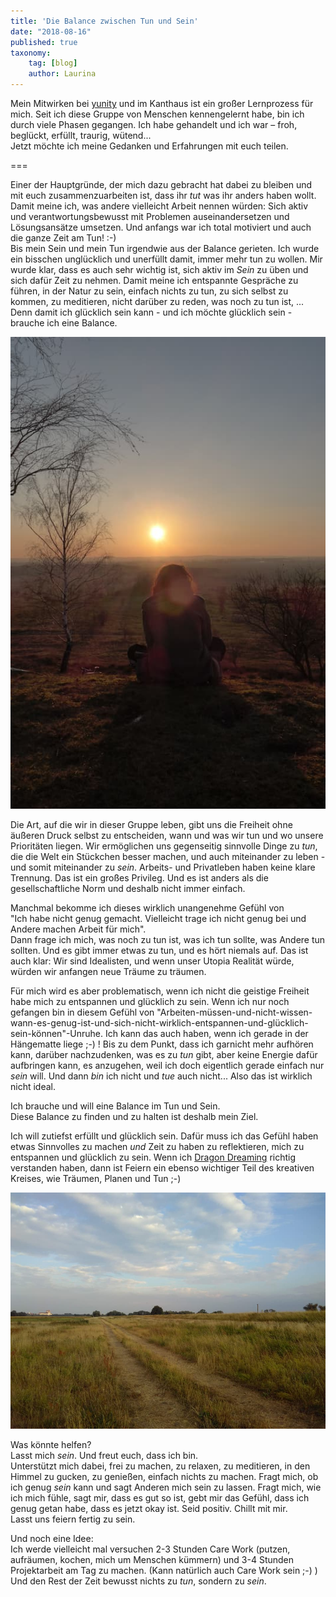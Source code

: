 ```yaml
---
title: 'Die Balance zwischen Tun und Sein'
date: "2018-08-16"
published: true
taxonomy:
    tag: [blog]
    author: Laurina
---
```


Mein Mitwirken bei [yunity](https://yunity.org/en) und im Kanthaus ist ein großer Lernprozess für mich. Seit ich diese Gruppe von Menschen kennengelernt habe, bin ich durch viele Phasen gegangen. Ich habe gehandelt und ich war – froh, beglückt, erfüllt, traurig, wütend... <br>
Jetzt möchte ich meine Gedanken und Erfahrungen mit euch teilen.

===

Einer der Hauptgründe, der mich dazu gebracht hat dabei zu bleiben und mit euch zusammenzuarbeiten ist, dass ihr _tut_ was ihr anders haben wollt. Damit meine ich, was andere vielleicht Arbeit nennen würden: Sich aktiv und verantwortungsbewusst mit Problemen auseinandersetzen und Lösungsansätze umsetzen. Und anfangs war ich total motiviert und auch die ganze Zeit am Tun! :-) <br>
Bis mein Sein und mein Tun irgendwie aus der Balance gerieten. Ich wurde ein bisschen unglücklich und unerfüllt damit, immer mehr tun zu wollen. Mir wurde klar, dass es auch sehr wichtig ist, sich aktiv im _Sein_ zu üben und sich dafür Zeit zu nehmen. Damit meine ich entspannte Gespräche zu führen, in der Natur zu sein, einfach nichts zu tun, zu sich selbst zu kommen, zu meditieren, nicht darüber zu reden, was noch zu tun ist, ... <br>
Denn damit ich glücklich sein kann - und ich möchte glücklich sein - brauche ich eine Balance.

![](reflect.jpg)

Die Art, auf die wir in dieser Gruppe leben, gibt uns die Freiheit ohne äußeren Druck selbst zu entscheiden, wann und was wir tun und wo unsere Prioritäten liegen. Wir ermöglichen uns gegenseitig sinnvolle Dinge zu _tun_, die die Welt ein Stückchen besser machen, und auch miteinander zu leben - und somit miteinander zu _sein_. Arbeits- und Privatleben haben keine klare Trennung. Das ist ein großes Privileg. Und es ist anders als die gesellschaftliche Norm und deshalb nicht immer einfach.

Manchmal bekomme ich dieses wirklich unangenehme Gefühl von <br>
"Ich habe nicht genug gemacht. Vielleicht trage ich nicht genug bei und Andere machen Arbeit für mich". <br>
Dann frage ich mich, was noch zu tun ist, was ich tun sollte, was Andere tun sollten. Und es gibt immer etwas zu tun, und es hört niemals auf. Das ist auch klar: Wir sind Idealisten, und wenn unser Utopia Realität würde, würden wir anfangen neue Träume zu träumen.

Für mich wird es aber problematisch, wenn ich nicht die geistige Freiheit habe mich zu entspannen und glücklich zu sein. Wenn ich nur noch gefangen bin in diesem Gefühl von "Arbeiten-müssen-und-nicht-wissen-wann-es-genug-ist-und-sich-nicht-wirklich-entspannen-und-glücklich-sein-können"-Unruhe. Ich kann das auch haben, wenn ich gerade in der Hängematte liege ;-) ! Bis zu dem Punkt, dass ich garnicht mehr aufhören kann, darüber nachzudenken, was es zu _tun_ gibt, aber keine Energie dafür aufbringen kann, es anzugehen, weil ich doch eigentlich gerade einfach nur _sein_ will. Und dann _bin_ ich nicht und _tue_ auch nicht... Also das ist wirklich nicht ideal.

Ich brauche und will eine Balance im Tun und Sein. <br>
Diese Balance zu finden und zu halten ist deshalb mein Ziel.

Ich will zutiefst erfüllt und glücklich sein. Dafür muss ich das Gefühl haben etwas Sinnvolles zu machen _und_ Zeit zu haben zu reflektieren, mich zu entspannen und glücklich zu sein. Wenn ich [Dragon Dreaming](http://www.dragondreaming.org/) richtig verstanden haben, dann ist Feiern ein ebenso wichtiger Teil des kreativen Kreises, wie Träumen, Planen und Tun ;-)

![](wurzenFields.jpg)

Was könnte helfen? <br>
Lasst mich _sein_. Und freut euch, dass ich bin. <br>
Unterstützt mich dabei, frei zu machen, zu relaxen, zu meditieren, in den Himmel zu gucken, zu genießen, einfach nichts zu machen. Fragt mich, ob ich genug _sein_ kann und sagt Anderen mich sein zu lassen. Fragt mich, wie ich mich fühle, sagt mir, dass es gut so ist, gebt mir das Gefühl, dass ich genug getan habe, dass es jetzt okay ist. Seid positiv. Chillt mit mir. <br>
Lasst uns feiern fertig zu sein.

Und noch eine Idee: <br>
Ich werde vielleicht mal versuchen 2-3 Stunden Care Work (putzen, aufräumen, kochen, mich um Menschen kümmern) und 3-4 Stunden Projektarbeit am Tag zu machen. (Kann natürlich auch Care Work sein ;-) ) Und den Rest der Zeit bewusst nichts zu _tun_, sondern zu _sein_.
